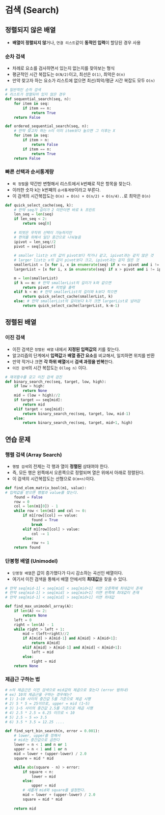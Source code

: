 # 검색 (Search)

## 정렬되지 않은 배열
* **배열이 정렬되지 않**거나, `연결 리스트`같이 **동적인 입력**이 할당된 경우 사용

### 순차 검색
* 차례로 요소를 검사하면서 있는지 없는지를 찾아보는 형식
* 평균적인 시간 복잡도는 `O(N/2)`이고, 최선은 `O(1)`, 최악은 `O(n)`
* 만약 찾고자 하는 요소가 리스트에 없으면 최선/최악/평균 시간 복잡도 모두 `O(n)`
```python
# 일반적인 순차 검색
# 리스트가 정렬되어 있지 않은 경우
def sequential_search(seq, n):
    for item in seq:
        if item == n:
            return True
    return False
```
```python
def ordered_sequential_search(seq, n):
    # 만약 찾고자 하는 n이 이미 item보다 높으면 그 이후는 X 
    for item in seq:
        if item > n:
            return False
        if item == n:
            return True
    return False
```

### 빠른 선택과 순서통계량
* `퀵 정렬`을 약간만 변형해서 리스트에서 k번째로 작은 항목을 찾는다.
* 이러한 숫자 k는 k번째의 `순서통계량`이라고 부른다.
* 이 검색의 시간복잡도는 `O(n) = O(n) + O(n/2) + O(n/4)..`로 최악은 `O(n)`

```python
def quick_select_cache(seq, k):
    # 만약 seq가 길이가 2 미만이면 바로 k 프린트
    len_seq = len(seq)
    if len_seq < 2:
        return seq[0]
    
    # 피벗은 무작위 선택이 가능하지만
    # 편의를 위해서 일단 중간으로 나눠놓음
    ipivot = len_seq//2
    pivot = seq[ipivot]
    
    # smaller list는 x의 값이 pivot보다 작거나 같고, ipivot과는 같지 않은 것
    # larger list는 x의 값이 pivot보다 크고, ipivot과는 같지 않은 것
    smallerList = [x for i, x in enumerate(seq) if x <= pivot and i != ipivot]
    largerList = [x for i, x in enumerate(seq) if x > pivot and i != ipivot]

    m = len(smallerList)
    if k == m: # 만약 smallerList의 길이가 k와 같으면
        return pivot # 피벗을 출력
    elif k < m: # 만약 smallerList의 길이와 k보다 작으면
        return quick_select_cache(smallerList, k)
    else: # 만약 smallerList의 길이보다 k가 크면 largerList로 넘어감
        return quick_select_cache(largerList, k-m-1)
```
## 정렬된 배열

### 이진 검색
* 이진 검색은 `정렬된 배열` 내에서 **지정된 입력값의** 키를 찾는다.
* 알고리즘의 단계에서 **입력값**과 **배열 중간 요소**를 비교해서, 일치하면 위치를 반환
* 만약 작거나 크면 **각 하위 배열**에서 **검색 과정을 반복**한다.
* `이진 검색`의 시간 복잡도는 `O(log n)` 이다.
```python
# 재귀함수를 갖고 이진 검색 검진
def binary_search_rec(seq, target, low, high):
    if low > high:
        return None
    mid = (low + high)//2
    if target == seq[mid]:
        return mid
    elif target < seq[mid]:
        return binary_search_rec(seq, target, low, mid-1)
    else:
        return binary_search_rec(seq, target, mid+1, high)
```
## 연습 문제

### 행렬 검색 (Array Search)
* `행렬 검색`의 전제는 각 행과 열이 **정렬된** 상태여야 한다.
* 즉, 모든 행은 왼쪽에서 오른쪽으로 정렬되며 열은 위에서 아래로 정렬된다.
* 이 검색의 시간복잡도는 선형으로 `O(m+n)`이다.
```python
def find_elem_matrix_bool(m1, value):
# 입력값을 받으면 행렬과 value를 찾는다.
    found = False
    row = 0
    col = len(m1[0]) - 1
    while row < len(m1) and col >= 0:
        if m1[row][col] == value:
            found = True
            break
        elif m1[row][col] > value:
            col -= 1
        else:
            row += 1
    return found
```
### 단봉형 배열 (Unimodel)
* `단봉형 배열`은 값이 증가했다가 다시 감소하는 곡선인 배열이다.
* 여기서 이진 검색을 통해서 배열 안에서의 **최대값**을 찾을 수 있다.
```python
# 만약 seq[mid-1] < seq[mid] < seq[mid+1] 이면 오른쪽에 최대값이 존재
# 만약 seq[mid-1] > seq[mid] > seq[mid+1] 이면 왼쪽에 최대값이 존재
# 만약 seq[mid-1] < seq[mid] > seq[mid+1] 이면 최대값

def find_max_unimodel_array(A):
    if len(A) <= 2:
        return None
    left = 0
    right = len(A) - 1
    while right > left + 1:
        mid = (left+right)//2
        if A[mid] > A[mid-1] and A[mid] > A[mid+1]:
            return A[mid]
        elif A[mid] > A[mid-1] and A[mid] < A[mid+1]:
            left = mid
        else:
            right = mid
    return None
```
### 제곱근 구하는 법
```python
# n의 제곱근은 이진 검색으로 mid값의 제곱으로 찾는다 (error 범위내)
# ex) 10의 제곱근을 구하는 경우에는?
# 1) 1~10 사이의 중간값 5를 기준으로 제곱 시행
# 2) 5 * 5 = 25이므로, upper = mid (1~5)
# 3) 1~5 사이의 중간값 2.5를 기준으로 제곱 시행
# 4) 2.5 * 2.5 = 6.25 이므로 < 10
# 5) 2.5 ~ 5 => 3.5
# 6) 3.5 * 3.5 = 12.25 ....

def find_sqrt_bin_search(n, error = 0.001):
    # lower, upper를 정해서
    # mid는 중간값으로 곱한다
    lower = n < 1 and n or 1
    upper = n < 1 and 1 or n
    mid = lower + (upper-lower) / 2.0
    square = mid * mid

    while abs(square - n) > error:
        if square < n:
            lower = mid
        else:
            upper = mid
        # 새롭게 mid와 square를 설정한다.
        mid = lower + (upper-lower) / 2.0
        square = mid * mid
    
    return mid
```